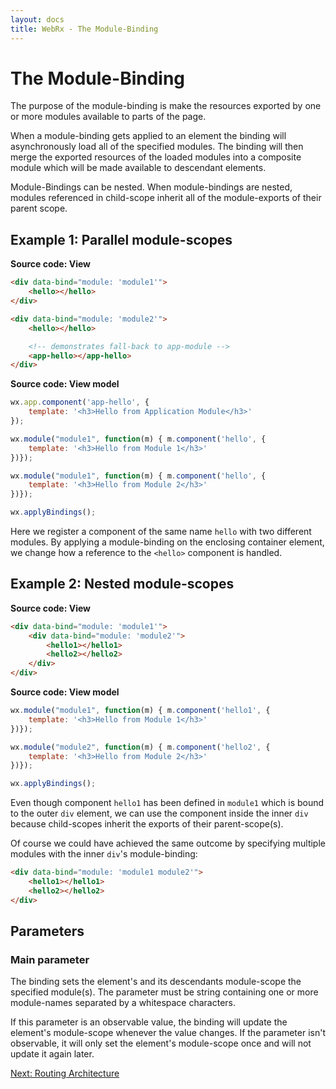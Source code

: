 ```yaml
---
layout: docs
title: WebRx - The Module-Binding
---
```

# The Module-Binding

The purpose of the module-binding is make the resources exported by one or more modules 
available to parts of the page.

When a module-binding gets applied to an element the binding will asynchronously load
all of the specified modules. The binding will then merge the exported resources of the loaded
modules into a composite module which will be made available to descendant elements. 

Module-Bindings can be nested. When module-bindings are nested, modules referenced in
child-scope inherit all of the module-exports of their parent scope. 

## Example 1: Parallel module-scopes

<div class="panel panel-default" id="module-example1">
	<div class="panel-body">
		<div data-bind="module: 'module1'">
			<hello></hello>
		</div>
		<div data-bind="module: 'module2'">
			<hello></hello>
			<app-hello></app-hello>
		</div>
	</div>
</div>
  
<script type="text/javascript">
wx.app.component('app-hello', {
    template: '<h3>Hello from Application Module</h3>'
});

wx.module("module1", function(m) { m.component('hello', {
    template: '<h3>Hello from Module 1</h3>'
})});

wx.module("module2", function(m) { m.component('hello', {
    template: '<h3>Hello from Module 2</h3>'
})});


wx.applyBindings(undefined, document.getElementById('module-example1'));
</script>


**Source code: View**

```html
<div data-bind="module: 'module1'">
	<hello></hello>
</div>

<div data-bind="module: 'module2'">
	<hello></hello>

	<!-- demonstrates fall-back to app-module -->
	<app-hello></app-hello>
</div>
```

**Source code: View model**

```javascript
wx.app.component('app-hello', {
    template: '<h3>Hello from Application Module</h3>'
});

wx.module("module1", function(m) { m.component('hello', {
    template: '<h3>Hello from Module 1</h3>'
})});

wx.module("module1", function(m) { m.component('hello', {
    template: '<h3>Hello from Module 2</h3>'
})});

wx.applyBindings();
```

Here we register a component of the same name <code>hello</code> with two different modules. By applying a module-binding
on the enclosing container element, we change how a reference to the <code>&lt;hello&gt;</code> component is handled.

## Example 2: Nested module-scopes

<div class="panel panel-default" id="module-example2">
	<div class="panel-body">
		<div data-bind="module: 'module1'">
			<div data-bind="module: 'module2'">
				<hello1></hello1>
				<hello2></hello2>
			</div>
		</div>
	</div>
</div>
  
<script type="text/javascript">
wx.module("module1", function(m) { m.component('hello1', {
    template: '<h3>Hello from Module 1</h3>'
})});

wx.module("module2", function(m) { m.component('hello2', {
    template: '<h3>Hello from Module 2</h3>'
})});

wx.applyBindings(undefined, document.getElementById('module-example2'));
</script>


**Source code: View**

```html
<div data-bind="module: 'module1'">
	<div data-bind="module: 'module2'">
		<hello1></hello1>
		<hello2></hello2>
	</div>
</div>
```

**Source code: View model**

```javascript
wx.module("module1", function(m) { m.component('hello1', {
    template: '<h3>Hello from Module 1</h3>'
})});

wx.module("module2", function(m) { m.component('hello2', {
    template: '<h3>Hello from Module 2</h3>'
})});

wx.applyBindings();
```

Even though component <code>hello1</code> has been defined in <code>module1</code> which is bound to 
the outer <code>div</code> element, we can use the component inside the inner <code>div</code> because child-scopes inherit the exports of their parent-scope(s).

Of course we could have achieved the same outcome by specifying multiple modules with the inner <code>div</code>'s module-binding:

```html
<div data-bind="module: 'module1 module2'">
	<hello1></hello1>
	<hello2></hello2>
</div>
```

## Parameters

### Main parameter

The binding sets the element's and its descendants module-scope the specified module(s). The parameter must be string containing
one or more module-names separated by a whitespace characters.

If this parameter is an observable value, the binding will update the element's module-scope whenever the value changes. 
If the parameter isn't observable, it will only set the element's module-scope once and will not update it again later.

<a class="next-topic" href="/docs/routing-overview.html">Next: Routing Architecture</a>
